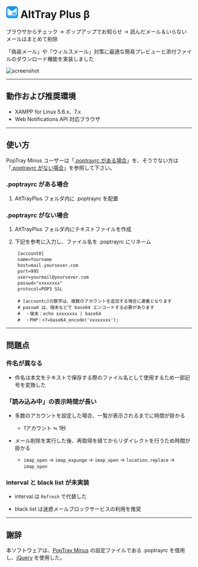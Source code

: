 # <img src="./icon.png" alt=alt> AltTray Plus β

ブラウザからチェック → ポップアップでお知らせ → 読んだメール＆いらないメールはまとめて削除

「偽装メール」や「ウィルスメール」対策に最適な簡易プレビューと添付ファイルのダウンロード機能を実装しました

![screenshot](https://user-images.githubusercontent.com/25574701/28855042-60325236-7775-11e7-97f9-b4eea1507b4d.png)

---------------------------------------


## 動作および推奨環境

* XAMPP for Linux 5.6.x、7.x
* Web Notifications API 対応ブラウザ


---------------------------------------


## 使い方

PopTray Minus ユーザーは「[.poptrayrc がある場合](#poptrayrc-がある場合)」を、そうでない方は「[.poptrayrc がない場合](#poptrayrc-がない場合)」を参照して下さい。

### .poptrayrc がある場合

1. AltTrayPlus フォルダ内に .poptrayrc を配置

### .poptrayrc がない場合

1. AltTrayPlus フォルダ内にテキストファイルを作成
2. 下記を参考に入力し、ファイル名を .poptrayrc にリネーム

        [account0]
        name=Yourname
        host=mail.yoursever.com
        port=995
        user=yourmail@yoursever.com
        passwd="xxxxxxxx"
        protocol=POP3 SSL

        # [account○]の数字は、複数のアカウントを追加する場合に連番となります
        # passwd は、端末などで base64 エンコードする必要があります
        #  ・端末：echo xxxxxxxx | base64
        #  ・PHP：<?=base64_encode('xxxxxxxx');


---------------------------------------


## 問題点

### 件名が異なる

* 件名は本文をテキストで保存する際のファイル名として使用するため一部記号を変換した

### 「読み込み中」の表示時間が長い

* 多数のアカウントを設定した場合、一覧が表示されるまでに時間が掛かる
    * 1アカウント ≒ 1秒

* メール削除を実行した後、再取得を経てからリダイレクトを行うため時間が掛かる
    * `imap_open` → `imap_expunge` → `imap_open` → `location.replace` → `imap_open`

### interval と black list が未実装

* interval は `Refresh` で代替した

* black list は迷惑メールブロックサービスの利用を推奨


---------------------------------------


## 謝辞

本ソフトウェアは、[PopTray Minus](http://server-pro.com/poptrayminus/) の設定ファイルである .poptrayrc を借用し、[jQuery](http://jquery.com/) を使用した。
